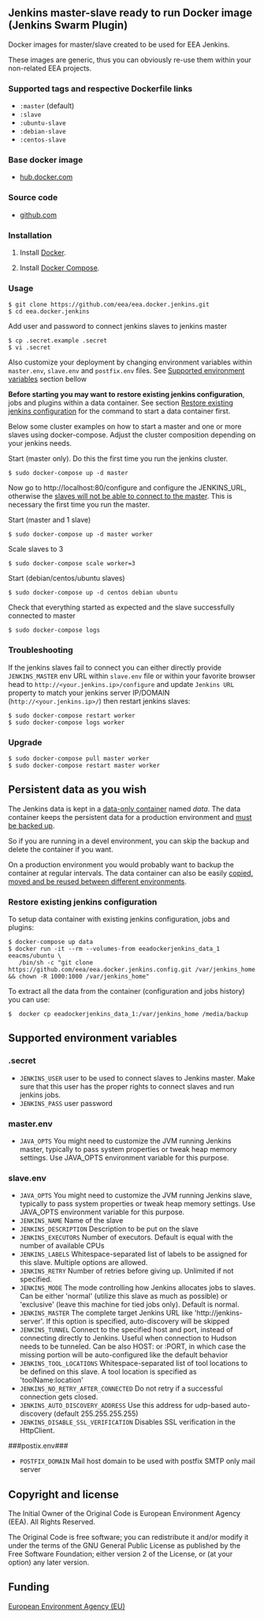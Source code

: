 ## Jenkins master-slave ready to run Docker image (Jenkins Swarm Plugin)

Docker images for master/slave created to be used for EEA Jenkins.

These images are generic, thus you can obviously re-use them within
your non-related EEA projects.


### Supported tags and respective Dockerfile links

  - `:master` (default)
  - `:slave`
  - `:ubuntu-slave`
  - `:debian-slave`
  - `:centos-slave`


### Base docker image

 - [hub.docker.com](https://registry.hub.docker.com/u/eeacms/jenkins)


### Source code

  - [github.com](http://github.com/eea/eea.docker.jenkins)


### Installation

1. Install [Docker](https://www.docker.com/).

2. Install [Docker Compose](https://docs.docker.com/compose/).


### Usage

    $ git clone https://github.com/eea/eea.docker.jenkins.git
    $ cd eea.docker.jenkins


Add user and password to connect jenkins slaves to jenkins master

    $ cp .secret.example .secret
    $ vi .secret

Also customize your deployment by changing environment variables
within `master.env`, `slave.env` and `postfix.env` files.
See [Supported environment variables](#env) section bellow


**Before starting you may want to restore existing jenkins configuration**,
jobs and plugins within a data container. See section [Restore existing jenkins configuration](#restore) for the command to start a data container first.

Below some cluster examples on how to start a master and one or more slaves using docker-compose. Adjust the cluster composition depending on your jenkins needs.

Start (master only). Do this the first time you run the jenkins cluster.

    $ sudo docker-compose up -d master

Now go to http://localhost:80/configure and configure the JENKINS_URL, otherwise the [slaves will not be able to connect to the master](https://wiki.jenkins-ci.org/pages/viewpage.action?pageId=60915879). This is necessary the first time you run the master.

Start (master and 1 slave)

    $ sudo docker-compose up -d master worker

Scale slaves to 3

    $ sudo docker-compose scale worker=3

Start (debian/centos/ubuntu slaves)

    $ sudo docker-compose up -d centos debian ubuntu

Check that everything started as expected and the slave successfully connected to master

    $ sudo docker-compose logs

### Troubleshooting

If the jenkins slaves fail to connect you can either directly provide
`JENKINS_MASTER` env URL within `slave.env` file or within your favorite
browser head to `http://<your.jenkins.ip>/configure` and update
`Jenkins URL` property to match your jenkins server IP/DOMAIN (`http://<your.jenkins.ip>/`)
then restart jenkins slaves:

    $ sudo docker-compose restart worker
    $ sudo docker-compose logs worker


### Upgrade

    $ sudo docker-compose pull master worker
    $ sudo docker-compose restart master worker

## Persistent data as you wish ##
The Jenkins data is kept in a
[data-only container](https://medium.com/@ramangupta/why-docker-data-containers-are-good-589b3c6c749e)
named *data*. The data container keeps the persistent data for a production environment and
[must be backed up](https://github.com/paimpozhil/docker-volume-backup).

So if you are running in a devel environment, you can skip the backup and delete
the container if you want.

On a production environment you would probably want to backup the container at regular intervals.
The data container can also be easily
[copied, moved and be reused between different environments](https://docs.docker.com/userguide/dockervolumes/#backup-restore-or-migrate-data-volumes).

<a name="restore"></a>
### Restore existing jenkins configuration ###


To setup data container with existing jenkins configuration, jobs and plugins:

    $ docker-compose up data
    $ docker run -it --rm --volumes-from eeadockerjenkins_data_1 eeacms/ubuntu \
       /bin/sh -c "git clone https://github.com/eea/eea.docker.jenkins.config.git /var/jenkins_home && chown -R 1000:1000 /var/jenkins_home"

To extract all the data from the container (configuration and jobs history) you can use:

    $  docker cp eeadockerjenkins_data_1:/var/jenkins_home /media/backup

<a name="env"></a>
## Supported environment variables ##


### .secret ###

* `JENKINS_USER` user to be used to connect slaves to Jenkins master. Make sure that this user has the proper rights to connect slaves and run jenkins jobs.
* `JENKINS_PASS` user password

### master.env ###

* `JAVA_OPTS` You might need to customize the JVM running Jenkins master, typically to pass system properties or tweak heap memory settings. Use JAVA_OPTS environment variable for this purpose.

### slave.env ###

* `JAVA_OPTS` You might need to customize the JVM running Jenkins slave, typically to pass system properties or tweak heap memory settings. Use JAVA_OPTS environment variable for this purpose.
* `JENKINS_NAME` Name of the slave
* `JENKINS_DESCRIPTION` Description to be put on the slave
* `JENKINS_EXECUTORS` Number of executors. Default is equal with the number of available CPUs
* `JENKINS_LABELS` Whitespace-separated list of labels to be assigned for this slave. Multiple options are allowed.
* `JENKINS_RETRY` Number of retries before giving up. Unlimited if not specified.
* `JENKINS_MODE` The mode controlling how Jenkins allocates jobs to slaves. Can be either 'normal' (utilize this slave as much as possible) or 'exclusive' (leave this machine for tied jobs only). Default is normal.
* `JENKINS_MASTER` The complete target Jenkins URL like 'http://jenkins-server'. If this option is specified, auto-discovery will be skipped
* `JENKINS_TUNNEL` Connect to the specified host and port, instead of connecting directly to Jenkins. Useful when connection to Hudson needs to be tunneled. Can be also HOST: or :PORT, in which case the missing portion will be auto-configured like the default behavior
* `JENKINS_TOOL_LOCATIONS` Whitespace-separated list of tool locations to be defined on this slave. A tool location is specified as 'toolName:location'
* `JENKINS_NO_RETRY_AFTER_CONNECTED` Do not retry if a successful connection gets closed.
* `JENKINS_AUTO_DISCOVERY_ADDRESS` Use this address for udp-based auto-discovery (default 255.255.255.255)
* `JENKINS_DISABLE_SSL_VERIFICATION` Disables SSL verification in the HttpClient.

###postix.env###

* `POSTFIX_DOMAIN` Mail host domain to be used with postfix SMTP only mail server




## Copyright and license

The Initial Owner of the Original Code is European Environment Agency (EEA).
All Rights Reserved.

The Original Code is free software;
you can redistribute it and/or modify it under the terms of the GNU
General Public License as published by the Free Software Foundation;
either version 2 of the License, or (at your option) any later
version.


## Funding

[European Environment Agency (EU)](http://eea.europa.eu)
